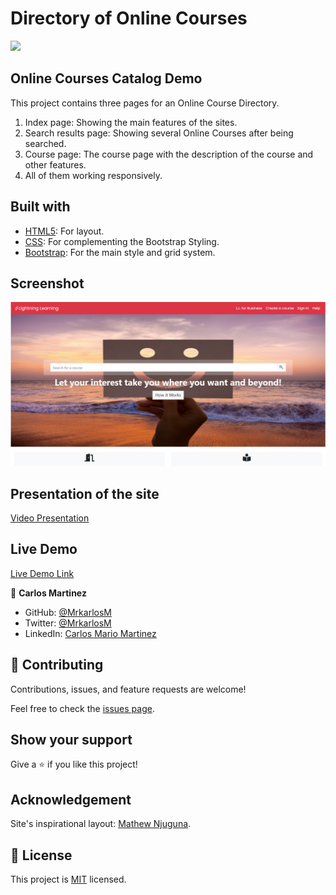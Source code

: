 # Directory of Online Courses

![](https://img.shields.io/badge/Microverse-blueviolet)


## Online Courses Catalog Demo

This project contains three pages for an Online Course Directory.

1. Index page: Showing the main features of the sites.
2. Search results page: Showing several Online Courses after being searched.
3. Course page: The course page with the description of the course and other features.
4. All of them working responsively.

## Built with
- [HTML5](https://html.spec.whatwg.org/): For layout.
- [CSS](https://www.w3.org/Style/CSS/): For complementing the Bootstrap Styling.
- [Bootstrap](https://getbootstrap.com/): For the main style and grid system.

## Screenshot

![screenshot](./src/images/a.png)

## Presentation of the site

[Video Presentation](https://www.loom.com/share/fbf1bb0bb7ba45a49a09ad50f3c3dd31)

## Live Demo

[Live Demo Link](https://raw.githack.com/MrkarlosM/courses-directory/feature-branch/index.html)

👤 **Carlos Martinez**

- GitHub: [@MrkarlosM](https://github.com/MrkarlosM)
- Twitter: [@MrkarlosM](https://twitter.com/MrkarlosM)
- LinkedIn: [Carlos Mario Martinez](https://www.linkedin.com/in/carlos-mario-martinez-b1768355/)

## 🤝 Contributing

Contributions, issues, and feature requests are welcome!

Feel free to check the [issues page](https://github.com/MrkarlosM/courses-directory/issues).

## Show your support

Give a ⭐️ if you like this project!

## Acknowledgement

Site's inspirational layout: [Mathew Njuguna](https://www.behance.net/gallery/25563385/PatashuleKE).

## 📝 License

This project is [MIT](LICENSE) licensed.
